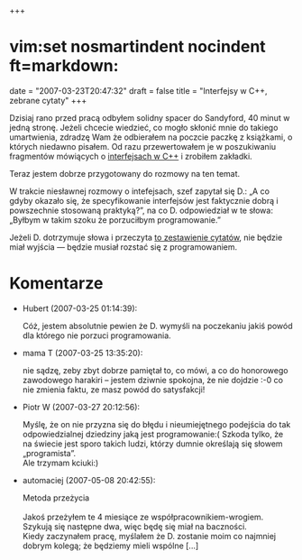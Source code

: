 +++
# vim:set nosmartindent nocindent ft=markdown:
date = "2007-03-23T20:47:32"
draft = false
title = "Interfejsy w C++, zebrane cytaty"
+++

Dzisiaj rano przed pracą odbyłem solidny spacer do Sandyford, 40 minut w jedną
stronę. Jeżeli chcecie wiedzieć, co mogło skłonić mnie do takiego umartwienia,
zdradzę Wam że odbierałem na poczcie paczkę z książkami, o których niedawno
pisałem. Od razu przewertowałem je w poszukiwaniu fragmentów mówiących
o [interfejsach w C++](http://automaciej.jogger.pl/2007/03/09/interfejsy-w-c/)
i zrobiłem zakładki.

Teraz jestem dobrze przygotowany do rozmowy na ten temat.

W trakcie niesławnej rozmowy o intefejsach, szef zapytał się D.: „A co gdyby
okazało się, że specyfikowanie interfejsów jest faktycznie dobrą i powszechnie
stosowaną praktyką?”, na co D. odpowiedział w te słowa: „Byłbym w takim szoku że
porzuciłbym programowanie.”

Jeżeli D. dotrzymuje słowa i przeczyta [to zestawienie
cytatów](http://automatthias.wordpress.com/2007/03/23/interfaces-in-c-plus-plus/),
nie będzie miał wyjścia ― będzie musiał rozstać się z programowaniem.

# Komentarze

* Hubert (2007-03-25 01:14:39): <p>Cóż, jestem absolutnie pewien że D. wymyśli
  na poczekaniu jakiś powód dla którego nie porzuci programowania.</p>
* mama T (2007-03-25 13:35:20): <p>nie sądzę, zeby zbyt dobrze pamiętał to, co
  mówi, a co do honorowego zawodowego harakiri &#8211; jestem dziwnie spokojna,
  że nie dojdzie :-0 co nie zmienia faktu, ze masz powód do satysfakcji!</p>
* Piotr W (2007-03-27 20:12:56): <p>Myślę, że on nie przyzna się do błędu i
  nieumiejętnego podejścia do tak odpowiedzialnej dziedziny jaką jest
  programowanie:( Szkoda tylko, że na świecie jest sporo takich ludzi, którzy
  dumnie określają się słowem &#8222;programista&#8221;.<br /> Ale trzymam
  kciuki:)</p>
* automaciej (2007-05-08 20:42:55): <p>Metoda przeżycia<br /><br />Jakoś
  przeżyłem te 4 miesiące ze współpracownikiem-wrogiem. Szykują się następne
  dwa, więc będę się miał na baczności.<br />Kiedy zaczynałem pracę, myślałem że
  D. zostanie moim co najmniej dobrym kolegą; że będziemy mieli wspólne
  [...]</p>

